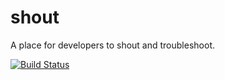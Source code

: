 # shout
A place for developers to shout and troubleshoot.

[![Build Status](https://travis-ci.com/thinkslash/shout.svg?branch=master)](https://travis-ci.com/thinkslash/shout)